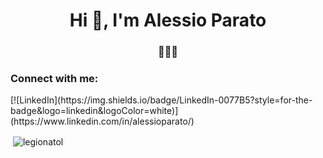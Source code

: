 <h1 align="center">Hi 👋, I'm Alessio Parato</h1>
<h3 align="center">🚀🚀🚀</h3>

<h3 align="left">Connect with me:</h3>
[![LinkedIn](https://img.shields.io/badge/LinkedIn-0077B5?style=for-the-badge&logo=linkedin&logoColor=white)](https://www.linkedin.com/in/alessioparato/)

<!--
<p align="left">
<a href="https://linkedin.com/in/alessioparato" target="blank"><img align="center" src="https://raw.githubusercontent.com/rahuldkjain/github-profile-readme-generator/master/src/images/icons/Social/linked-in-alt.svg" alt="alessio parato" height="30" width="40" /></a>
</p>-->

<p>&nbsp;<img align="center" src="https://github-readme-stats.vercel.app/api?username=legionatol&show_icons=true&locale=en" alt="legionatol" /></p>

 





<!--

[![LinkedIn](https://img.shields.io/badge/LinkedIn-0077B5?style=for-the-badge&logo=linkedin&logoColor=white)](https://www.linkedin.com/in/alessioparato/)


**LegionAtol/LegionAtol** is a ✨ _special_ ✨ repository because its `README.md` (this file) appears on your GitHub profile.

Here are some ideas to get you started:

- 🔭 I’m currently working on ...
- 🌱 I’m currently learning ...
- 👯 I’m looking to collaborate on ...
- 🤔 I’m looking for help with ...
- 💬 Ask me about ...
- 📫 How to reach me: ...
- 😄 Pronouns: ...
- ⚡ Fun fact: ...
-->
